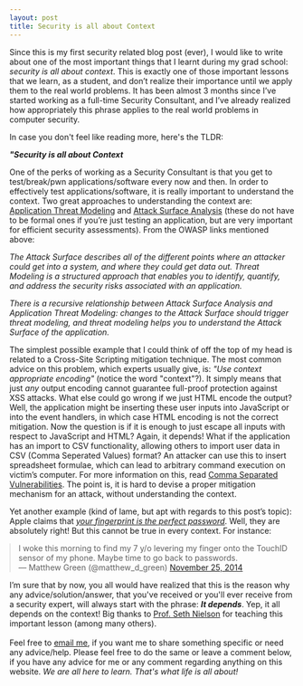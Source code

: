 ```yaml
---
layout: post
title: Security is all about Context
---
```


Since this is my first security related blog post (ever), I would like to write
about one of the most important things that I learnt during my grad school:
*security is all about context*. This is exactly one of those important lessons
that we learn, as a student, and don’t realize their importance until we apply
them to the real world problems. It has been almost 3 months since I’ve started
working as a full-time Security Consultant, and I’ve already realized how
appropriately this phrase applies to the real world problems in computer
security.

In case you don't feel like reading more, here's the TLDR:

***"Security is all about Context***



One of the perks of working as a Security Consultant is that you get to
test/break/pwn applications/software every now and then. In order to effectively
test applications/software, it is really important to understand the context.
Two great approaches to understanding the context are: [Application Threat
Modeling](https://www.owasp.org/index.php/Application_Threat_Modeling) and
[Attack Surface Analysis](https://www.owasp.org/index.php/Attack_Surface_Analysis_Cheat_Sheet) (these do
not have to be formal ones if you’re just testing an application, but are very
important for efficient security assessments). From the OWASP links mentioned
above:

*The Attack Surface describes all of the different points where an attacker
could get into a system, and where they could get data out.  Threat Modeling
is a structured approach that enables you to identify, quantify, and address
the security risks associated with an application.*

*There is a recursive relationship between Attack Surface Analysis and
Application Threat Modeling: changes to the Attack Surface should trigger
threat modeling, and threat modeling helps you to understand the Attack
Surface of the application.*

The simplest possible example that I could think of off the top of my head is
related to a Cross-Site Scripting mitigation technique. The most common advice
on this problem, which experts usually give, is: *"Use context appropriate
encoding"* (notice the word "context"?). It simply means that just *any* output
encoding cannot guarantee full-proof protection against XSS attacks. What else
could go wrong if we just HTML encode the output? Well, the application might be
inserting these user inputs into JavaScript or into the event handlers, in which
case HTML encoding is not the correct mitigation. Now the question is if it is
enough to just escape all inputs with respect to JavaScript and HTML? Again, it
depends!  What if the application has an import to CSV functionality, allowing
others to import user data in CSV (Comma Seperated Values) format? An attacker
can use this to insert spreadsheet formulae, which can lead to arbitrary command
execution on victim’s computer. For more information on this, read [Comma
Separated Vulnerabilities](http://www.contextis.com/resources/blog/comma-separated-vulnerabilities/). The
point is, it is hard to devise a proper mitigation mechanism for an attack,
without understanding the context.

Yet another example (kind of lame, but apt with regards to this post’s topic):
Apple claims that [*your fingerprint is the perfect
password*](https://www.apple.com/iphone-6/touch-id/). Well, they are absolutely
right! But this cannot be true in every context. For instance:
<blockquote class="twitter-tweet tw-align-center" data-lang="en" style="align:center; margin:auto"><p lang="en" dir="ltr" style="align:center; margin:auto">I woke this morning to find my 7 y/o levering my finger onto the TouchID sensor of my phone. Maybe time to go back to passwords.</p>&mdash; Matthew Green (@matthew_d_green) <a style="align:center; margin:auto" href="https://twitter.com/matthew_d_green/status/537236790000615426">November 25, 2014</a></blockquote>
<script async src="//platform.twitter.com/widgets.js" charset="utf-8"></script>

I’m sure that by now, you all would have realized that this is the reason why
any advice/solution/answer, that you've received or you'll ever receive from a
security expert, will always start with the phrase: ***It depends***. Yep, it
all depends on the context! Big thanks to [Prof. Seth Nielson](https://www.linkedin.com/in/sethjamesnielson) for teaching this important
lesson (among many others).
<br />
<br />
Feel free to [email me](mailto:contact@rahilarora.com), if you want me to share
something specific or need any advice/help. Please feel free to do the same or
leave a comment below, if you have any advice for me or any comment regarding
anything on this website. *We are all here to learn. That's what life is all
about!*

